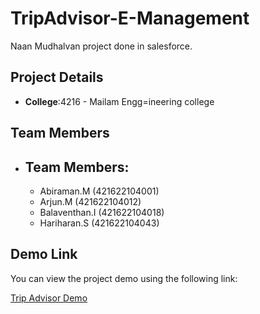 # TripAdvisor-E-Management
Naan Mudhalvan project done in salesforce.

## Project Details

- **College**:4216 - Mailam Engg=ineering college

## Team Members

- **Team Members**:
  - 
  - Abiraman.M	        (421622104001)
  - Arjun.M		(421622104012)
  - Balaventhan.I	(421622104018)
  - Hariharan.S	        (421622104043)
 
## Demo Link

You can view the project demo using the following link:

[Trip Advisor Demo]()
